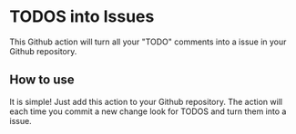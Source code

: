 # TODOS into Issues

This Github action will turn all your "TODO" comments into a issue in your Github repository. 

## How to use
It is simple! Just add this action to your Github repository. The action will each time you commit a new change look for TODOS and turn them into a issue.



